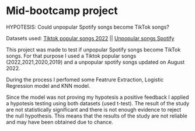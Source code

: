 # Mid-bootcamp project

HYPOTESIS: Could unpopular Spotify songs become TikTok songs? 

Datasets used: 
[Tiktok popular songs 2022](https://www.kaggle.com/datasets/sveta151/tiktok-popular-songs-2022) || 
[Unpopular songs Spotify](https://www.kaggle.com/datasets/estienneggx/spotify-unpopular-songs)

This project was made to test if unpopular Spotify songs become TikTok songs. For that purpose I used a Tiktok popular songs (2022,2021,2020,2019) and  a unpopular spotify songs updated on August 2022.

During the process I perfomed some Featrure Extraction, Logistic Regression model and KNN model. 

Since the model was not proving my hypotesis a positive feedback I applied a hypotesis testing using both datasets (used t-test). The result of the study are not statistically significant and there is not enough evidence to reject the null hypothesis.  This means that the results of the study are not reliable and may have been obtained due to chance. 


